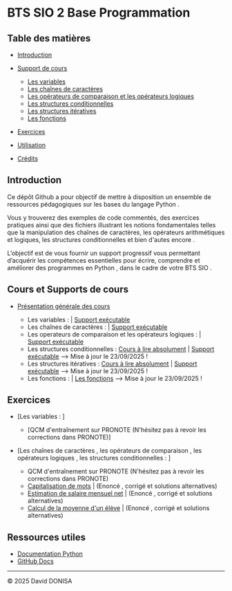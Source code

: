 # BTS SIO 2 Base Programmation

## Table des matières
- [Introduction](#introduction)
- [Support de cours](#support-de-cours)
    - [Les variables](#les-variables)
    - [Les chaînes de caractères](#les-chaînes-de-caractères)
    - [Les opérateurs de comparaison et les opérateurs logiques](#les-operateurs-de-comparaison-et-les-opérateurs_logiques)
    - [Les structures conditionnelles](#les-structures-conditionnelles)
    - [Les structures itératives](#les-structures-itératives)
    - [Les fonctions](#les-fonctions)
    
- [Exercices](#exercices)

- [Utilisation](#utilisation)
- [Crédits](#crédits)

## Introduction

Ce dépôt Github a pour objectif de mettre à disposition un ensemble de ressources pédagogiques sur les bases du langage Python .

Vous y trouverez des exemples de code commentés, des exercices pratiques ainsi que des fichiers illustrant les notions fondamentales telles que la manipulation des chaînes de caractères, les opérateurs arithmétiques et logiques, les structures conditionnelles et bien d'autes encore . 

L’objectif est de vous fournir un support progressif vous permettant d’acquérir les compétences essentielles pour écrire, comprendre et améliorer des programmes en Python , dans le cadre de votre BTS SIO .

## Cours et Supports de cours

- [Présentation générale des cours](01_cours/presentation_generale_des_cours.pdf)

  - Les variables :  | [Support exécutable](01_cours/demos/01_variables/01_variables.py)
  - Les chaînes de caractères : | [Support exécutable](01_cours/demos/02_manip_strings/02_manip_strings.py)
  - Les operateurs de comparaison et les opérateurs logiques : | [Support exécutable](01_cours/demos/03_operateurs/03_operateurs.py)
  - Les structures conditionnelles : [Cours à lire absolument](01_cours/demos/04_struct_conditionnelles/04_struct_conditionnelles.pdf) | [Support exécutable](01_cours/demos/04_struct_conditionnelles/04_struct_conditionnelles_VERSION_MODIFIABLE_EXECUTABLE_mise_a_jour_le_23_09_2025.py) --> Mise à jour le 23/09/2025 !
  - Les structures itératives : [Cours à lire absolument](01_cours/demos/05_struct_iteratives/05_struct_iteratives.pdf) | [Support exécutable](01_cours/demos/05_struct_iteratives/05_struct_iteratives_MODIFIABLE_EXECUTABLE.py) --> Mise à jour le 23/09/2025 !
  - Les fonctions :  | [Les fonctions](01_cours/demos/06_fonctions/06_fonctions.py) --> Mise à jour le 23/09/2025 !

## Exercices

- [Les variables : ]

  - [QCM d'entraînement sur PRONOTE (N'hésitez pas à revoir les corrections dans PRONOTE)]

- [Les chaînes de caractères , les opérateurs de comparaison , les opérateurs logiques , les structures conditionnelles : ]

  - QCM d'entraînement sur PRONOTE
    (N'hésitez pas à revoir les corrections dans PRONOTE)
  - [Capitalisation de mots](02_exercices/02_manip_strings/chaines_capitalisation_de_noms.pdf) | (Enoncé , corrigé et solutions alternatives)
  - [Estimation de salaire mensuel net](02_exercices/02_manip_strings/chaines_estimation_salaire_mensuel_net.pdf) | (Enoncé , corrigé et solutions alternatives)
  - [Calcul de la moyenne d'un élève](02_exercices/02_manip_strings/chaines_moyenne_eleve.pdf) | (Enoncé , corrigé et solutions alternatives)

## Ressources utiles

- [Documentation Python](https://docs.python.org/fr/3/)
- [GitHub Docs](https://docs.github.com/fr)

---

© 2025 David DONISA
